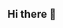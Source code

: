## Hi there 👋

<!--
**clairebriatore/clairebriatore** is a ✨ _special_ ✨ repository because its `README.md` (this file) appears on your GitHub profile.


# 👋 Hi, I'm Claire (@clairebriatore)

- 👀 I'm interested in Advanced SQL, Pandas, Tableau and Google Looker Studio
- - 🚀 Tech Stack: Intermediate & Advanced SQL, Python/Pandas, PostgreSQL, Tableau, Google Looker Studio(last one in progress)
- 🔭 I’m currently working on an amazing job transition to the magic world of Data Analytics & Tech 🦄
- 💬 Ask me everything about digital marketing & online marketing (7+ professional experience)
- 📫 How to reach me: LinkedIn 
- 😄 Pronouns: She/Her
- ⚡ Fun fact: Never underestimate a really good scrambled egg

